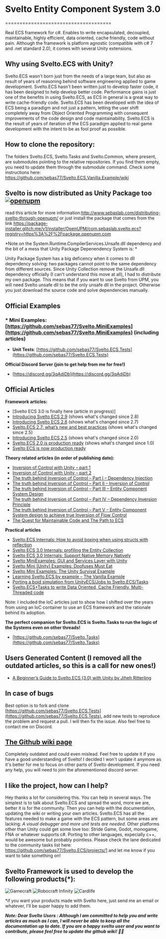 # Svelto Entity Component System 3.0
=====================================

Real ECS framework for c\#. Enables to write encapsulated, decoupled, maintainable, highly efficient, data oriented, cache friendly, code without pain. Although the framework is platform agnostic \(compatible with c\# 7 and .net standard 2.0\), it comes with several Unity extensions.

## Why using Svelto.ECS with Unity?
Svelto.ECS wasn't born just from the needs of a large team, but also as result of years of reasoning behind software engineering applied to game development. Svelto.ECS hasn't been written just to develop faster code, it has been designed to help develop better code. Performance gains is just one of the benefits in using Svelto.ECS, as ECS in general is a great way to write cache-friendly code. Svelto.ECS has been developed with the idea of ECS being a paradigm and not just a pattern, letting the user shift completely away from Object Oriented Programming with consequent improvements of the code design and code maintainability. Svelto.ECS is the result of years of iteration of the ECS paradigm applied to real game development with the intent to be as fool proof as possible.

## How to clone the repository:
The folders Svelto.ECS, Svelto.Tasks and Svelto.Common, where present, are submodules pointing to the relative repositories. If you find them empty, you need to update them through the submodule command. Check some instructions here: https://github.com/sebas77/Svelto.ECS.Vanilla.Example/wiki

## Svelto is now distributed as Unity Package too [![openupm](https://img.shields.io/npm/v/com.sebaslab.svelto.ecs?label=openupm&registry_uri=https://package.openupm.com)](https://openupm.com/packages/com.sebaslab.svelto.ecs/)

read this article for more information:http://www.sebaslab.com/distributing-svelto-through-openupm/ or just install the package that comes from the link https://package-installer.glitch.me/v1/installer/OpenUPM/com.sebaslab.svelto.ecs?registry=https%3A%2F%2Fpackage.openupm.com

*Note on the System.Runtime.CompilerServices.Unsafe.dll dependency and the bit of a mess that Unity Package Depenendency System is: *

Unity Package System has a big deficency when it comes to dll dependency solving: two packages cannot point to the same dependency from different sources. Since Unity Collection remove the Unsafe.dll dependency officially (I can't understand this move at all), I had to distribute my own package. This means that if you want to use Svelto from UPM, you will need Svelto unsafe dll to be the only unsafe dll in the project. Otherwise you just download the source code and solve dependencies manually.

## Official Examples

### * **Mini Examples**: [https://github.com/sebas77/Svelto.MiniExamples](https://github.com/sebas77/Svelto.MiniExamples) \(including articles\)
* **Unit Tests**: [https://github.com/sebas77/Svelto.ECS.Tests](https://github.com/sebas77/Svelto.ECS.Tests)

**Official Discord Server \(join to get help from me for free!\)**

* [https://discord.gg/3qAdjDb](https://discord.gg/3qAdjDb) 

## Official Articles

**Framework articles:**

* [Svelto ECS 3.0 is finally here (article in progress)]
* [Introducing Svelto ECS 2.9](http://www.sebaslab.com/introducing-svelto-ecs-2-9/)  \(shows what's changed since 2.8\)
* [Introducing Svelto ECS 2.8](http://www.sebaslab.com/introducing-svelto-ecs-2-8/)  \(shows what's changed since 2.7\)
* [Svelto.ECS 2.7: what’s new and best practices](http://www.sebaslab.com/svelto-2-7-whats-new-and-best-practices/) \(shows what's changed since 2.5\)
* [Introducing Svelto ECS 2.5](http://www.sebaslab.com/svelto-ecs-2-5-and-allocation-0-code/) \(shows what's changed since 2.0\)
* [Svelto.ECS 2.0 is production ready](http://www.sebaslab.com/svelto-ecs-2-0-almost-production-ready/) \(shows what's changed since 1.0\)
* [Svelto ECS is now production ready](http://www.sebaslab.com/ecs-1-0/)

**Theory related articles \(in order of publishing date\):**

* [Inversion of Control with Unity – part 1](http://www.sebaslab.com/ioc-container-for-unity3d-part-1/)
* [Inversion of Control with Unity – part 2](http://www.sebaslab.com/ioc-container-for-unity3d-part-2/)
* [The truth behind Inversion of Control – Part I – Dependency Injection](http://www.sebaslab.com/the-truth-behind-inversion-of-control-part-i-dependency-injection/)
* [The truth behind Inversion of Control – Part II – Inversion of Control](http://www.sebaslab.com/the-truth-behind-inversion-of-control-part-ii-inversion-of-control/)
* [The truth behind Inversion of Control – Part III – Entity Component System Design](http://www.sebaslab.com/the-truth-behind-inversion-of-control-part-iii-entity-component-systems/)
* [The truth behind Inversion of Control – Part IV – Dependency Inversion Principle](http://www.sebaslab.com/the-truth-behind-inversion-of-control-part-iv-dependency-inversion-principle/)
* [The truth behind Inversion of Control – Part V – Entity Component System design to achieve true Inversion of Flow Control](http://www.sebaslab.com/the-truth-behind-inversion-of-control-part-v-drifting-away-from-ioc-containers/)
* [The Quest for Maintainable Code and The Path to ECS](http://www.sebaslab.com/the-quest-for-maintainable-code-and-the-path-to-ecs/)

**Practical articles**

* [Svelto.ECS Internals: How to avoid boxing when using structs with reflection](https://www.sebaslab.com/casting-a-struct-into-an-interface-inside-a-generic-method-without-boxing/)
* [Svelto ECS 3.0 Internals: profiling the Entity Collection](https://www.sebaslab.com/svelto-ecs-3-0-internals-the-entity-collection/)
* [Svelto ECS 3.0 Internals: Support Native Memory Natively](https://www.sebaslab.com/svelto-ecs-3-0-internals-support-native-memory-natively/)
* [Svelto MiniExamples: GUI and Services Layer with Unity](https://www.sebaslab.com/svelto-miniexamples-gui-and-services-layer/)
* [Svelto Mini (Unity) Examples: Doofuses Must Eat](https://www.sebaslab.com/svelto-mini-examples-doofuses-must-eat/)
* [Svelto Mini Examples: The Unity Survival Example](http://www.sebaslab.com/learning-svelto-ecs-by-example-the-unity-survival-example/)
* [Learning Svelto.ECS by example – The Vanilla Example](http://www.sebaslab.com/learning-svelto-ecs-by-example-the-vanilla-example/)
* [Porting a boid simulation from UnityECS/Jobs to Svelto.ECS/Tasks](https://www.sebaslab.com/porting-a-boid-simulation-from-unityecs-to-svelto-ecs/)
* [Svelto.ECS+Tasks to write Data Oriented, Cache Friendly, Multi-Threaded code](http://www.sebaslab.com/svelto-ecs-svelto-tasks-to-write-data-oriented-cache-friendly-multi-threaded-code-in-unity/)


Note: I included the IoC articles just to show how I shifted over the years from using an IoC container to use an ECS framework and the rationale behind its adoption.

**The perfect companion for Svelto.ECS is Svelto.Tasks to run the logic of the Systems even on other threads!**

* [https://github.com/sebas77/Svelto.Tasks](https://github.com/sebas77/Svelto.Tasks)

## Users Generated Content \(I removed all the outdated articles, so this is a call for new ones!\)

* [A Beginner’s Guide to Svelto.ECS (3.0) with Unity by Jiheh Ritterling](https://jiheh.medium.com/a-beginners-guide-to-svelto-ecs-3-0-with-unity-e9dbc88a2145)

## In case of bugs

Best option is to fork and clone [https://github.com/sebas77/Svelto.ECS.Tests](https://github.com/sebas77/Svelto.ECS.Tests), add new tests to reproduce the problem and request a pull. I will then fix the issue. Also feel free to contact me on Discord.

## [The Github wiki page](https://github.com/sebas77/Svelto.ECS/wiki)

Completely outdated and could even mislead. Feel free to update it if you have a good understanding of Svelto! I decided I won't update it anymore as it's better for me to focus on other parts of Svelto development. If you need any help, you will need to join the aforementioned discord server.

## I like the project, how can I help?

Hey thanks a lot for considering this. You can help in several ways. The simplest is to talk about Svelto.ECS and spread the word, more we are, better it is for the community. Then you can help with the documentation, updating the wiki or writing your own articles. Svelto.ECS has all the features needed to make a game with the ECS pattern, but some areas are lacking: *A visual debugger and more unit tests are needed*. Other platforms other than Unity could get some love too: Stride Game, Godot, monogame, FNA or whatever supports c#. Porting to other languages, expecially c++, would be awesome but probably pointless. Please check the lane dedicated to the community tasks list here: https://github.com/sebas77/Svelto.ECS/projects/1 and let me know if you want to take something on!

## Svelto Framework is used to develop the following products\(\*\):

![Gamecraft](https://steamcdn-a.akamaihd.net/steamcommunity/public/images/clans/35037633/e05ca4fc6f20f1e6150a6ace1d12fe8cd145fa0d.png)
![Robocraft Infinity](https://i.ytimg.com/vi/m_4fpgHwoBs/maxresdefault.jpg) 
![Cardlife](https://i.ytimg.com/vi/q2jaUZjnNyg/maxresdefault.jpg)

\*if you want your products made with Svelto here, just send me an email or whatever, I'll be super happy to add them.

_**Note: Dear Svelto Users : Although I am committed to help you and write articles as much as I can, I will never be able to keep all the documentation up to date. If you are a happy svelto user and you want to contribute, please feel free to update the github wiki! 🙏👊**_

